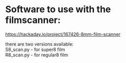 # Software to use with the filmscanner:
https://hackaday.io/project/167426-8mm-film-scanner

there are two versions available:<br/>
S8_scan.py - for super8 film<br/>
R8_scan.py - for regular8 film<br/>
